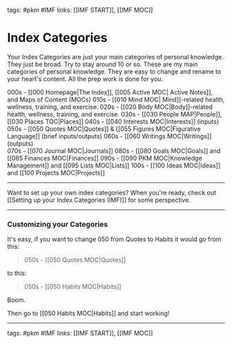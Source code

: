 
tags: #pkm #IMF
links: [[IMF START]], [[IMF MOC]]

# Index Categories
Your Index Categories are just your main categories of personal knowledge. They just be broad. Try to stay around 10 or so. These are my main categories of personal knowledge. They are easy to change and rename to your heart's content. All the prep work is done for you. 

000s - [[000 Homepage|The Index]], [[005 Active MOC| Active Notes]], and Maps of Content (MOCs)
010s - [[010 Mind MOC| Mind]]-related health, wellness, training, and exercise.
020s - [[020 Body MOC|Body]]-related health, wellness, training, and exercise.
030s - [[030 People MAP|People]], [[030 Places TOC|Places]]
040s - [[040 Interests MOC|Interests]] (inputs)
050s - [[050 Quotes MOC|Quotes]] & [[055 Figures MOC|Figurative Language]] (brief inputs/outputs)
060s - [[060 Writings MOC|Writings]] (outputs)     
070s -  [[070 Journal MOC|Journals]]
080s - [[080 Goals MOC|Goals]] and [[085 Finances MOC|Finances]]
090s - [[090 PKM MOC|Knowledge Management]] and [[095 Lists MOC|Lists]]
100s - [[100 Ideas MOC|Ideas]] and [[100 Projects MOC|Projects]]

---
Want to set up your own index categories? When you're ready, check out [[Setting up your Index Categories (IMF)]] for some perspective.

___
### Customizing your Categories
It's easy, if you want to change 050 from Quotes to Habits it would go from this:

> 050s - [[050 Quotes MOC|Quotes]]

to this:

> 050s - [[050 Habits MOC|Habits]]

Boom.

Then go to  [[050 Habits MOC|Habits]] and start working!

---
tags: #pkm #IMF
links: [[IMF START]], [[IMF MOC]]
